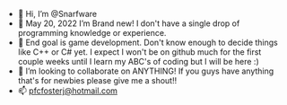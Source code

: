 - 👋 Hi, I’m @Snarfware
- 👀 May 20, 2022  I’m Brand new! I don't have a single drop of programming knowledge or experience. 
- 🌱 End goal is game development. Don't know enough to decide things like C++ or C# yet. I expect I won't be on github much for the first couple weeks until I learn my ABC's of coding but I will be here :)
- 💞️ I’m looking to collaborate on ANYTHING! If you guys have anything that's for newbies please give me a shout!!
- 📫 pfcfosterj@hotmail.com

<!---
Snarfware/Snarfware is a ✨ special ✨ repository because its `README.md` (this file) appears on your GitHub profile.
You can click the Preview link to take a look at your changes.
--->
